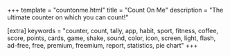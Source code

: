 +++
template = "countonme.html"
title = "Count On Me"
description = "The ultimate counter on which you can count!"

[extra]
keywords = "counter, count, tally, app, habit, sport, fitness, coffee, score, points, cards, game, shake, sound, color, icon, screen, light, flash, ad-free, free, premium, freemium, report, statistics, pie chart"
+++
